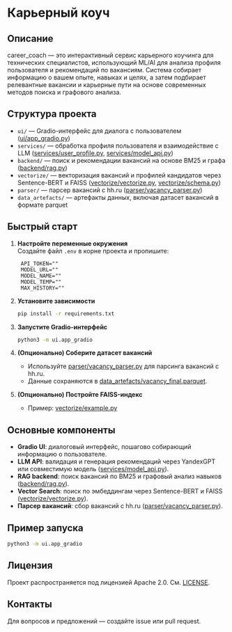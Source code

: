 # Карьерный коуч

## Описание

career_coach — это интерактивный сервис карьерного коучинга для технических специалистов, использующий ML/AI для анализа профиля пользователя и рекомендаций по вакансиям. Система собирает информацию о вашем опыте, навыках и целях, а затем подбирает релевантные вакансии и карьерные пути на основе современных методов поиска и графового анализа.

## Структура проекта

- `ui/` — Gradio-интерфейс для диалога с пользователем ([ui/app_gradio.py](ui/app_gradio.py))
- `services/` — обработка профиля пользователя и взаимодействие с LLM ([services/user_profile.py](services/user_profile.py), [services/model_api.py](services/model_api.py))
- `backend/` — поиск и рекомендации вакансий на основе BM25 и графа ([backend/rag.py](backend/rag.py))
- `vectorize/` — векторизация вакансий и профилей кандидатов через Sentence-BERT и FAISS ([vectorize/vectorize.py](vectorize/vectorize.py), [vectorize/schema.py](vectorize/schema.py))
- `parser/` — парсер вакансий с hh.ru ([parser/vacancy_parser.py](parser/vacancy_parser.py))
- `data_artefacts/` — артефакты данных, включая датасет вакансий в формате parquet

## Быстрый старт

1. **Настройте переменные окружения**  
   Создайте файл `.env` в корне проекта и пропишите:
   ```
    API_TOKEN=""
    MODEL_URL=""
    MODEL_NAME=""
    MODEL_TEMP=""
    MAX_HISTORY=""
   ```

2. **Установите зависимости**
   ```sh
   pip install -r requirements.txt
   ```

3. **Запустите Gradio-интерфейс**
   ```sh
   python3 -m ui.app_gradio
   ```

4. **(Опционально) Соберите датасет вакансий**
   - Используйте [parser/vacancy_parser.py](parser/vacancy_parser.py) для парсинга вакансий с hh.ru.
   - Данные сохраняются в [data_artefacts/vacancy_final.parquet](data_artefacts/vacancy_final.parquet).

5. **(Опционально) Постройте FAISS-индекс**
   - Пример: [vectorize/example.py](vectorize/example.py)

## Основные компоненты

- **Gradio UI**: диалоговый интерфейс, пошагово собирающий информацию о пользователе.
- **LLM API**: валидация и генерация рекомендаций через YandexGPT или совместимую модель ([services/model_api.py](services/model_api.py)).
- **RAG backend**: поиск вакансий по BM25 и графовый анализ навыков ([backend/rag.py](backend/rag.py)).
- **Vector Search**: поиск по эмбеддингам через Sentence-BERT и FAISS ([vectorize/vectorize.py](vectorize/vectorize.py)).
- **Парсер вакансий**: сбор вакансий с hh.ru ([parser/vacancy_parser.py](parser/vacancy_parser.py)).

## Пример запуска

```sh
python3 -m ui.app_gradio
```

## Лицензия

Проект распространяется под лицензией Apache 2.0. См. [LICENSE](LICENSE).

## Контакты

Для вопросов и предложений — создайте issue или pull request.
